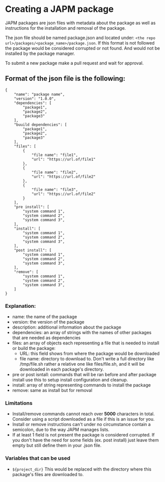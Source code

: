 # Creating a JAPM package

JAPM packages are json files with metadata about the package as well as instructions for the installation and removal of the package.

The json file should be named package.json and located under:
`<the repo url>/packages/<package_name>/package.json`.
If this format is not followed the package would be considered corrupted or not found. And would not be installed by the package manager.

To submit a new package make a pull request and wait for approval.

## Format of the json file is the following:

```
{
	"name": "package name",
	"version": "1.0.0",
	"dependencies": [
		"package1",
		"package2",
		"package3"
	],
	"buuild dependencies": [
		"package1",
		"package2",
		"package3"
	],
	"files": [
		{
			"file name": "file1",
			"url": "https://url.of/file1"
		},
		{
			"file name": "file2",
			"url": "https://url.of/file2"
		},
		{
			"file name": "file3",
			"url": "https://url.of/file2"
		}
	],
	"pre install": [
		"system command 1",
		"system command 2",
		"system command 3",
	],
	"install": [
		"system command 1",
		"system command 2",
		"system command 3",
	],
	"post install": [
		"system command 1",
		"system command 2",
		"system command 3",
	],
	"remove": [
		"system command 1",
		"system command 2",
		"system command 3",
	]
}
```

### Explanation:

- name: the name of the package
- version: the version of the package
- description: additional information about the package
- dependencies: an array of strings with the names of other packages that are needed as dependencies
- files: an array of objects each representing a file that is needed to install or build the package:
	- URL: this field shows from where the package would be downloaded
	- file name: directory to download to. Don't write a full directory like /tmp/file.sh rather a relative one like files/file.sh, and it will be downloaded in each package's directory.
- pre or post isntall: commands that will be ran before and after package install use this to setup install configuration and cleanup.
- install: array of string representing commands to install the package
- remove: same as install but for removal


### Limitations
- Install/remove commands cannot reach over **5000** characters in total. Consider using a script downloaded as a file if this is an issue for you.
- Install or remove instructions can't under no circumstance contain a semicolon, due to the way JAPM manages lists.
- If at least 1 field is not present the package is considered corrupted. If you don't have the need for some fields (ex. post install) just leave them empty but still define them in your .json file.

### Variables that can be used 

- `${project_dir}` This would be replaced with the directory where this package's files are downloaded to.

